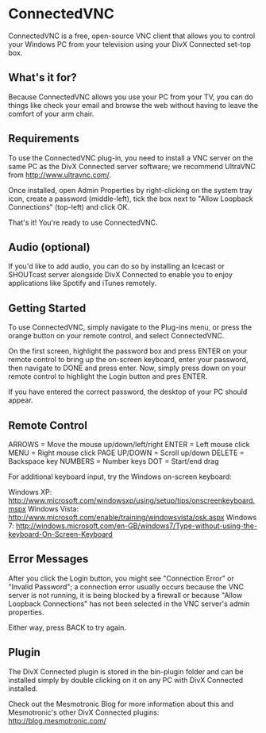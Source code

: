 ConnectedVNC
=============

ConnectedVNC is a free, open-source VNC client that allows you to control your Windows PC from your television using your DivX Connected set-top box.

What's it for?
--------------

Because ConnectedVNC allows you use your PC from your TV, you can do things like check your email and browse the web without having to leave the comfort of your arm chair.

Requirements
------------

To use the ConnectedVNC plug-in, you need to install a VNC server on the same PC as the DivX Connected server software; we recommend UltraVNC from http://www.ultravnc.com/.

Once installed, open Admin Properties by right-clicking on the system tray icon, create a password (middle-left), tick the box next to "Allow Loopback Connections" (top-left) and click OK.

That's it! You're ready to use ConnectedVNC.

Audio (optional)
----------------

If you'd like to add audio, you can do so by installing an Icecast or SHOUTcast server alongside DivX Connected to enable you to enjoy applications like Spotify and iTunes remotely.

Getting Started
---------------

To use ConnectedVNC, simply navigate to the Plug-ins menu, or press the orange button on your remote control, and select ConnectedVNC.

On the first screen, highlight the password box and press ENTER on your remote control to bring up the on-screen keyboard, enter your password, then navigate to DONE and press enter. Now, simply press down on your remote control to highlight the Login button and pres ENTER.

If you have entered the correct password, the desktop of your PC should appear.

Remote Control
--------------

ARROWS = Move the mouse up/down/left/right
ENTER = Left mouse click
MENU = Right mouse click
PAGE UP/DOWN = Scroll up/down 
DELETE = Backspace key 
NUMBERS = Number keys 
DOT = Start/end drag

For additional keyboard input, try the Windows on-screen keyboard:

Windows XP: http://www.microsoft.com/windowsxp/using/setup/tips/onscreenkeyboard.mspx Windows Vista: http://www.microsoft.com/enable/training/windowsvista/osk.aspx Windows 7: http://windows.microsoft.com/en-GB/windows7/Type-without-using-the-keyboard-On-Screen-Keyboard

Error Messages
--------------

After you click the Login button, you might see "Connection Error" or "Invalid Password"; a connection error usually occurs because the VNC server is not running, it is being blocked by a firewall or because "Allow Loopback Connections" has not been selected in the VNC server's admin properties.

Either way, press BACK to try again.

Plugin
------

The DivX Connected plugin is stored in the bin-plugin folder and can be installed simply by double clicking on it on any PC with DivX Connected installed.

Check out the Mesmotronic Blog for more information about this and Mesmotronic's other DivX Connected plugins: http://blog.mesmotronic.com/
